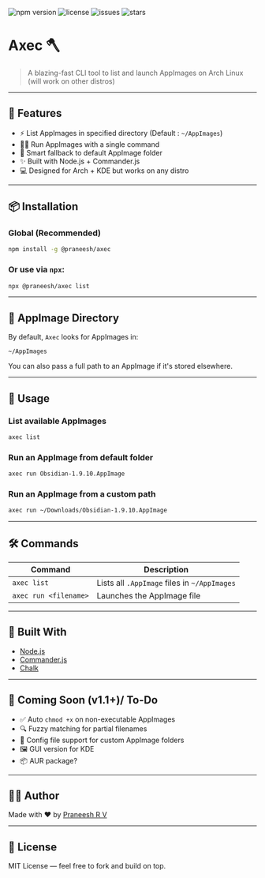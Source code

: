 ![npm version](https://img.shields.io/npm/v/axec-cli)
![license](https://img.shields.io/github/license/PraneeshRV/axec-cli)
![issues](https://img.shields.io/github/issues/PraneeshRV/axec-cli)
![stars](https://img.shields.io/github/stars/PraneeshRV/axec-cli?style=social)

# Axec 🪓

> A blazing-fast CLI tool to list and launch AppImages on Arch Linux (will work on other distros)

---

## 🚀 Features

- ⚡ List AppImages in specified directory (Default : `~/AppImages`)
- 🏃‍♂️ Run AppImages with a single command
- 🧠 Smart fallback to default AppImage folder
- ✨ Built with Node.js + Commander.js
- 💻 Designed for Arch + KDE but works on any distro

---

## 📦 Installation

### Global (Recommended)

```bash
npm install -g @praneesh/axec
```

### Or use via `npx`:

```bash
npx @praneesh/axec list
```

---

## 📂 AppImage Directory

By default, `Axec` looks for AppImages in:

```
~/AppImages
```

You can also pass a full path to an AppImage if it's stored elsewhere.

---

## 🧪 Usage

### List available AppImages
```bash
axec list
```

### Run an AppImage from default folder
```bash
axec run Obsidian-1.9.10.AppImage
```

### Run an AppImage from a custom path
```bash
axec run ~/Downloads/Obsidian-1.9.10.AppImage
```

---

## 🛠️ Commands

| Command        | Description                            |
|----------------|----------------------------------------|
| `axec list`    | Lists all `.AppImage` files in `~/AppImages` |
| `axec run <filename>` | Launches the AppImage file            |

---

## 🧱 Built With

- [Node.js](https://nodejs.org)
- [Commander.js](https://github.com/tj/commander.js)
- [Chalk](https://github.com/chalk/chalk)

---

## 🧩 Coming Soon (v1.1+)/ To-Do

- ✅ Auto `chmod +x` on non-executable AppImages
- 🔍 Fuzzy matching for partial filenames
- 🧠 Config file support for custom AppImage folders
- 🖼️ GUI version for KDE
- 📦 AUR package?

---

## 🧑‍💻 Author

Made with ❤️ by [Praneesh R V](https://github.com/PraneeshRV)

---

## 📄 License

MIT License — feel free to fork and build on top.
